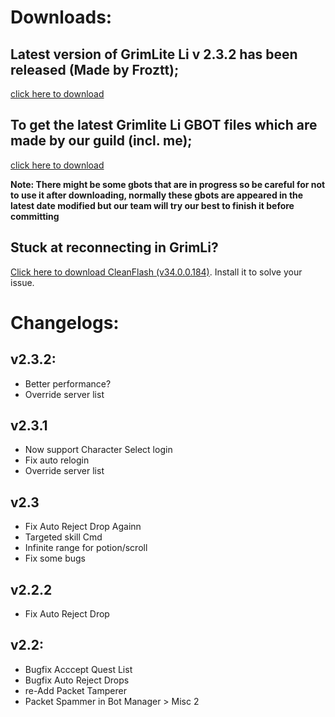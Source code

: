 # Downloads:
## Latest version of GrimLite Li v 2.3.2 has been released (Made by Froztt); 
[click here to download](https://github.com/nicknggt/Grimlite-Li-GBOT/releases/download/v2.3.2/Grimlite.Li.2.3_Plugins_included.zip)

## To get the latest Grimlite Li GBOT files  which are made by our guild (incl. me); 
[click here to download](https://github.com/nicknggt/Grimlite-Li-GBOT/archive/refs/heads/main.zip)

**Note: There might be some gbots that are in progress so be careful for not to use it after downloading, normally these gbots are appeared in the latest date modified but our team will try our best to finish it before committing**

## Stuck at reconnecting in GrimLi?
[Click here to download CleanFlash (v34.0.0.184)](https://github.com/nicknggt/Grimlite-Li-GBOT/releases/download/CleanFlash_34.0.0.184/CleanFlash_34.0.0.184_Installer.rar). Install it to solve your issue.

# Changelogs:
## v2.3.2:
- Better performance?
- Override server list

## v2.3.1
- Now support Character Select login
- Fix auto relogin 
- Override server list

## v2.3
- Fix Auto Reject Drop Againn
- Targeted skill Cmd 
- Infinite range for potion/scroll
- Fix some bugs

## v2.2.2
- Fix Auto Reject Drop

## v2.2:
- Bugfix Acccept Quest List
- Bugfix Auto Reject Drops
- re-Add Packet Tamperer
- Packet Spammer in Bot Manager > Misc 2